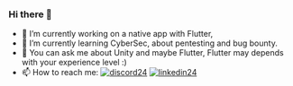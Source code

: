 ### Hi there 👋

- 🔭 I’m currently working on a native app with Flutter,
- 🌱 I’m currently learning CyberSec, about pentesting and bug bounty.
- 💬 You can ask me about Unity and maybe Flutter, Flutter may depends with your experience level :)
- 📫 How to reach me: [![discord24](https://user-images.githubusercontent.com/33608786/168914563-8f77c3a9-d062-4cdb-9d17-67f020e7ad93.png)][1]  [![linkedin24](https://user-images.githubusercontent.com/33608786/168914661-2c0ec12f-b16c-4273-bb76-9d8cbfe4054a.png)][2]







[1]: https://www.linkedin.com/in/aknozn
[2]: https://discordapp.com/users/159332821440266240/
